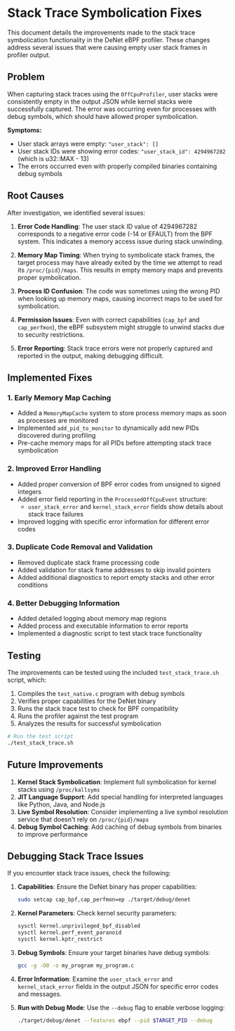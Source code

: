 # Stack Trace Symbolication Fixes

This document details the improvements made to the stack trace symbolication functionality in the DeNet eBPF profiler. These changes address several issues that were causing empty user stack frames in profiler output.

## Problem

When capturing stack traces using the `OffCpuProfiler`, user stacks were consistently empty in the output JSON while kernel stacks were successfully captured. The error was occurring even for processes with debug symbols, which should have allowed proper symbolication.

**Symptoms:**

- User stack arrays were empty: `"user_stack": []`
- User stack IDs were showing error codes: `"user_stack_id": 4294967282` (which is u32::MAX - 13)
- The errors occurred even with properly compiled binaries containing debug symbols

## Root Causes

After investigation, we identified several issues:

1. **Error Code Handling**: The user stack ID value of 4294967282 corresponds to a negative error code (-14 or EFAULT) from the BPF system. This indicates a memory access issue during stack unwinding.

2. **Memory Map Timing**: When trying to symbolicate stack frames, the target process may have already exited by the time we attempt to read its `/proc/{pid}/maps`. This results in empty memory maps and prevents proper symbolication.

3. **Process ID Confusion**: The code was sometimes using the wrong PID when looking up memory maps, causing incorrect maps to be used for symbolication.

4. **Permission Issues**: Even with correct capabilities (`cap_bpf` and `cap_perfmon`), the eBPF subsystem might struggle to unwind stacks due to security restrictions.

5. **Error Reporting**: Stack trace errors were not properly captured and reported in the output, making debugging difficult.

## Implemented Fixes

### 1. Early Memory Map Caching

- Added a `MemoryMapCache` system to store process memory maps as soon as processes are monitored
- Implemented `add_pid_to_monitor` to dynamically add new PIDs discovered during profiling
- Pre-cache memory maps for all PIDs before attempting stack trace symbolication

### 2. Improved Error Handling

- Added proper conversion of BPF error codes from unsigned to signed integers
- Added error field reporting in the `ProcessedOffCpuEvent` structure:
  - `user_stack_error` and `kernel_stack_error` fields show details about stack trace failures
- Improved logging with specific error information for different error codes

### 3. Duplicate Code Removal and Validation

- Removed duplicate stack frame processing code
- Added validation for stack frame addresses to skip invalid pointers
- Added additional diagnostics to report empty stacks and other error conditions

### 4. Better Debugging Information

- Added detailed logging about memory map regions
- Added process and executable information to error reports
- Implemented a diagnostic script to test stack trace functionality

## Testing

The improvements can be tested using the included `test_stack_trace.sh` script, which:

1. Compiles the `test_native.c` program with debug symbols
2. Verifies proper capabilities for the DeNet binary
3. Runs the stack trace test to check for BPF compatibility
4. Runs the profiler against the test program
5. Analyzes the results for successful symbolication

```bash
# Run the test script
./test_stack_trace.sh
```

## Future Improvements

1. **Kernel Stack Symbolication**: Implement full symbolication for kernel stacks using `/proc/kallsyms`
2. **JIT Language Support**: Add special handling for interpreted languages like Python, Java, and Node.js
3. **Live Symbol Resolution**: Consider implementing a live symbol resolution service that doesn't rely on `/proc/{pid}/maps`
4. **Debug Symbol Caching**: Add caching of debug symbols from binaries to improve performance

## Debugging Stack Trace Issues

If you encounter stack trace issues, check the following:

1. **Capabilities**: Ensure the DeNet binary has proper capabilities:
   ```bash
   sudo setcap cap_bpf,cap_perfmon=ep ./target/debug/denet
   ```

2. **Kernel Parameters**: Check kernel security parameters:
   ```bash
   sysctl kernel.unprivileged_bpf_disabled
   sysctl kernel.perf_event_paranoid
   sysctl kernel.kptr_restrict
   ```

3. **Debug Symbols**: Ensure your target binaries have debug symbols:
   ```bash
   gcc -g -O0 -o my_program my_program.c
   ```

4. **Error Information**: Examine the `user_stack_error` and `kernel_stack_error` fields in the output JSON for specific error codes and messages.

5. **Run with Debug Mode**: Use the `--debug` flag to enable verbose logging:
   ```bash
   ./target/debug/denet --features ebpf --pid $TARGET_PID --debug
   ```
